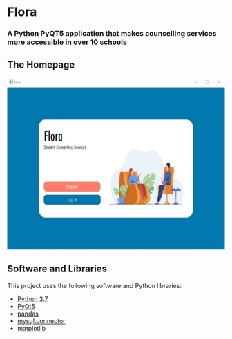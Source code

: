 # Flora
### A Python PyQT5 application that makes counselling services more accessible in over 10 schools

## The Homepage

<img src = "https://raw.githubusercontent.com/m-trivedi/flora/main/screenshots/flora-1.png" style = "height: 400px;">

## Software and Libraries
This project uses the following software and Python libraries:
* [Python 3.7](https://www.python.org/downloads/release/python-370/)
* [PyQt5](https://pypi.org/project/PyQt5/)
* [pandas](http://pandas.pydata.org/)
* [mysql.connector](https://pypi.org/project/mysql-connector-python/)
* [matplotlib](https://pypi.org/project/matplotlib/)


